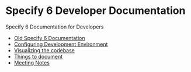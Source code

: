 # Specify 6 Developer Documentation

Specify 6 Documentation for Developers

- [Old Specify 6
    Documentation](https://drive.google.com/drive/folders/1EZR0ynXavGBO0BqhSjavgqJjFENKc0IX?usp=sharing)
- [Configuring Development Environment](configuring-dev-env.md)
- [Visualizing the codebase](visualizing-codebase.md)
- [Things to document](things-to-document.md)
- [Meeting Notes](./notes/)
